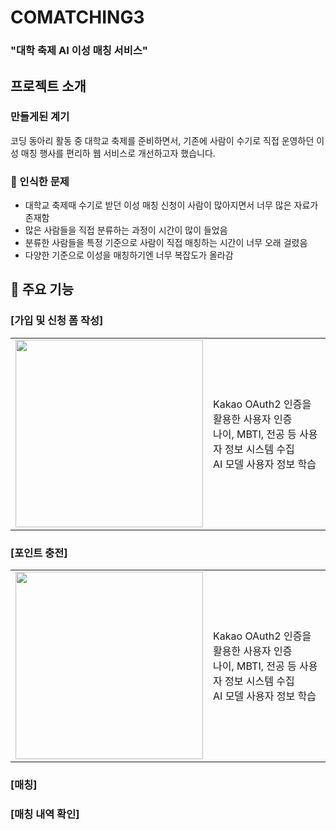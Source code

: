 # COMATCHING3

### "대학 축제 AI 이성 매칭 서비스"

## 프로젝트 소개
### 만들게된 계기
코딩 동아리 활동 중 대학교 축제를 준비하면서, 기존에 사람이 수기로 직접 운영하던 이성 매칭 행사를 편리하 웹 서비스로 개선하고자 했습니다.

### 👀 인식한 문제
 - 대학교 축제때 수기로 받던 이성 매칭 신청이 사람이 많아지면서 너무 많은 자료가 존재함
 - 많은 사람들을 직접 분류하는 과정이 시간이 많이 들었음
 - 분류한 사람들을 특정 기준으로 사람이 직접 매칭하는 시간이 너무 오래 걸렸음
 - 다양한 기준으로 이성을 매칭하기엔 너무 복잡도가 올라감

### 

## 🎈 주요 기능

### [가입 및 신청 폼 작성]
<table>
  <tr>
    <td>
      <img src="https://github.com/COMAtching/.github/blob/main/assets/%EC%BD%94%EB%A7%A4%EC%B9%AD_%EA%B0%80%EC%9E%85.gif?raw=true" width="300">
    </td>
    <td>
      Kakao OAuth2 인증을 활용한 사용자 인증<br>
      나이, MBTI, 전공 등 사용자 정보 시스템 수집 <br>
      AI 모델 사용자 정보 학습  <br>
    </td>
  </tr>
</table>

### [포인트 충전]
<table>
  <tr>
    <td>
      <img src="https://github.com/COMAtching/.github/blob/main/assets/%EC%BD%94%EB%A7%A4%EC%B9%AD_%EA%B0%80%EC%9E%85.gif?raw=true" width="300">
    </td>
    <td>
      Kakao OAuth2 인증을 활용한 사용자 인증<br>
      나이, MBTI, 전공 등 사용자 정보 시스템 수집 <br>
      AI 모델 사용자 정보 학습  <br>
    </td>
  </tr>
</table>


### [매칭]

### [매칭 내역 확인]

